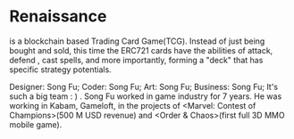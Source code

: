 # Renaissance

<Renaissance> is a blockchain based Trading Card Game(TCG). Instead of just being bought and sold, this time the ERC721 cards have the abilities of attack, defend , cast spells, and more importantly, forming a "deck" that has specific strategy potentials. 
  
Designer: Song Fu;
Coder:      Song Fu;
Art:           Song Fu;
Business: Song Fu;
It's such a big team : ) .  Song Fu worked in game industry for 7 years. He was working in Kabam, Gameloft, in the projects of <Marvel: Contest of Champions>(500 M USD revenue) and <Order & Chaos>(first full 3D MMO mobile game).

